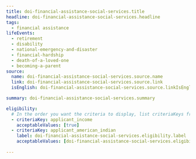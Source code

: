 ```yaml
---
title: doi-financial-assistance-social-services.title
headline: doi-financial-assistance-social-services.headline
tags:
  - financial assistance
lifeEvents:
  - retirement
  - disability
  - national-emergency-and-disaster
  - financial-hardship
  - death-of-a-loved-one
  - becoming-a-parent
source:
  name: doi-financial-assistance-social-services.source.name
  link: doi-financial-assistance-social-services.source.link
  isEnglish: doi-financial-assistance-social-services.source.linkIsEnglish

summary: doi-financial-assistance-social-services.summary

eligibility:
  # In the order you want the criteria to display, list criteriaKeys from the csv here, each followed by a comma-separated list of which values indicate eligibility for that criteria. Wrap individual values in quotes if they have inner commas.
  - criteriaKey: applicant_income
    acceptableValues: [true]
  - criteriaKey: applicant_american_indian
    label: doi-financial-assistance-social-services.eligibility.label
    acceptableValues: [doi-financial-assistance-social-services.eligibility.acceptableValues]
 
---
```

